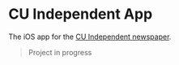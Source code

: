 # CU Independent App
The iOS app for the [CU Independent newspaper](http://www.cuindependent.com).

>Project in progress
